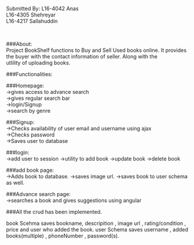 Submitted By:
L16-4042 Anas</br>
L16-4305 Shehreyar</br>
L16-4217 Sallahuddin</br>

</br>

###About:</br>
Project BookShelf functions to Buy and Sell Used books online. It provides the buyer with the contact information of seller. Along with the </br>
utlility of uploading books.</br>

###Functionalities:</br>

###Homepage:</br>
->gives access to advance search</br>
->gives regular search bar</br>
->login/Signup</br>
->search by genre</br>

###Signup:</br>
->Checks availability of user email and username using ajax</br>
->Checks password</br>
->Saves user to database</br>

###login:</br>
->add user to session
->utility to add book
->update book
->delete book


###add book page:</br>
->Adds book to database.
->saves image url.
->saves book to user schema as well.

###Advance search page:</br>
->searches a book and gives suggestions using angular



###All the crud has been implemented.



book Scehma saves bookname, descripition , image url , rating/condition , price and user who added the book.
user Schema saves username , added books(multiple) , phoneNumber , password(s).




